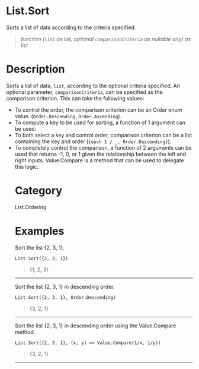 # List.Sort
Sorts a list of data according to the criteria specified.
> _function (<code>list</code> as list, optional <code>comparisonCriteria</code> as nullable any) as list_

# Description 
Sorts a list of data, <code>list</code>, according to the optional criteria specified. 
    An optional parameter, <code>comparisonCriteria</code>, can be specified as the comparison criterion. This can take the following values:
    <ul>
    <li> To control the order, the comparison criterion can be an Order enum value. (<code>Order.Descending</code>, <code>Order.Ascending</code>). </li> 
    <li> To compute a key to be used for sorting, a function of 1 argument can be used. </li> 
    <li> To both select a key and control order, comparison criterion can be a list containing the key and order (<code>{each 1 / _, Order.Descending}</code>). </li> 
    <li> To completely control the comparison, a function of 2 arguments can be used that returns -1, 0, or 1 given the relationship between the left and right inputs. Value.Compare is a method that can be used to delegate this logic. </li> 
    
# Category 
List.Ordering
# Examples 
Sort the list {2, 3, 1}.
```
List.Sort({2, 3, 1})
```
> {1, 2, 3}

***
Sort the list {2, 3, 1} in descending order.
```
List.Sort({2, 3, 1}, Order.Descending)
```
> {3, 2, 1}

***
Sort the list {2, 3, 1} in descending order using the Value.Compare method.
```
List.Sort({2, 3, 1}, (x, y) => Value.Compare(1/x, 1/y))
```
> {3, 2, 1}

***
